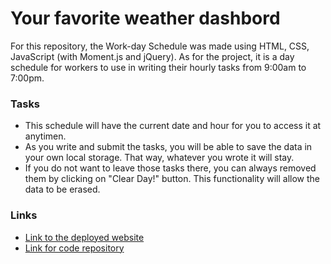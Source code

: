 # Your favorite weather dashbord

For this repository, the Work-day Schedule was made using HTML, CSS, JavaScript (with Moment.js and jQuery). As for the project, it is a day schedule for workers to use in writing their hourly tasks from 9:00am to 7:00pm. 

### Tasks

* This schedule will have the current date and hour for you to access it at anytimen.
* As you write and submit the tasks, you will be able to save the data in your own local storage. That way, whatever you wrote it will stay.
* If you do not want to leave those tasks there, you can always removed them by clicking on "Clear Day!" button. This functionality will allow the data to be erased.

### Links

* <a href="https://tanyaleepr.github.io/work-day-scheduler/"> Link to the deployed website </a>
* <a href="https://github.com/tanyaleepr/work-day-scheduler"> Link for code repository </a>

